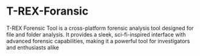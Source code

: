 # T-REX-Foransic
T-REX Forensic Tool is a cross-platform forensic analysis tool designed for file and folder analysis. It provides a sleek, sci-fi-inspired interface with advanced forensic capabilities, making it a powerful tool for investigators and enthusiasts alike
